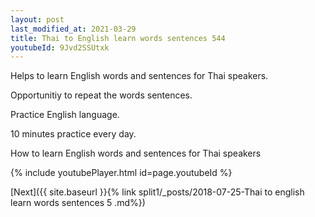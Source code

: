 ```yaml
---
layout: post
last_modified_at: 2021-03-29
title: Thai to English learn words sentences 544 
youtubeId: 9Jvd2SSUtxk
---
```

 
 
Helps to learn English words and sentences for Thai speakers.

Opportunitiy to repeat the words sentences. 

Practice English language. 
 
10 minutes practice every day. 
 
How to learn English words and sentences for Thai speakers 
 
{% include youtubePlayer.html id=page.youtubeId %}
 
 
[Next]({{ site.baseurl }}{% link  split1/_posts/2018-07-25-Thai to english learn words sentences 5 .md%})
 
